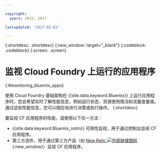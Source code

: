 ```yaml
---

copyright:
  years: 2015, 2017

lastupdated: "2017-02-01"

---
```



{:shortdesc: .shortdesc}
{:new_window: target="_blank"}
{:codeblock: .codeblock}
{:screen: .screen}


# 监视 Cloud Foundry 上运行的应用程序
 {:#monitoring_bluemix_apps}

使用 Cloud Foundry 基础架构在 {{site.data.keyword.Bluemix}} 上运行应用程序时，您会希望实时了解性能信息，例如运行状态、资源使用情况和流量度量值。通过这些性能信息，您可以相应地进行决策或执行操作。
{:shortdesc}

要监视 CF 应用程序的性能，请使用以下任一方法：

* {{site.data.keyword.Bluemix_notm}} 可用性监视，用于通过控制台监视 CF 应用程序。
* 第三方选件，用于通过第三方产品（如 [New Relic ![外部链接图标](../../../icons/launch-glyph.svg "外部链接图标")](http://newrelic.com/){:new_window}）监视 CF 应用程序。




